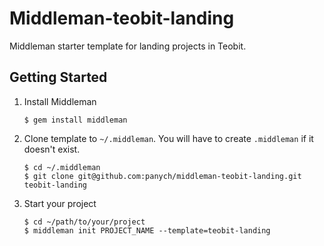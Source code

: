 Middleman-teobit-landing
=======================

Middleman starter template for landing projects in Teobit.

## Getting Started

1.  Install Middleman
    
        $ gem install middleman

2.  Clone template to `~/.middleman`. You will have to create `.middleman` if it doesn't exist.

        $ cd ~/.middleman
        $ git clone git@github.com:panych/middleman-teobit-landing.git teobit-landing

3.  Start your project

        $ cd ~/path/to/your/project
        $ middleman init PROJECT_NAME --template=teobit-landing

